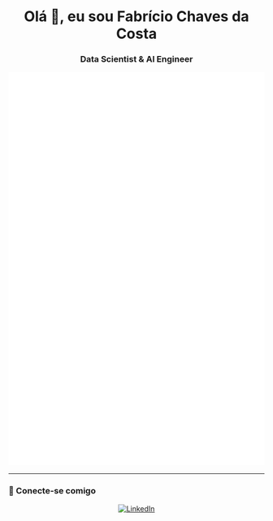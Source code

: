 <h1 align="center">Olá 👋, eu sou Fabrício Chaves da Costa</h1>
<h3 align="center">Data Scientist & AI Engineer</h3>

<p align="center">
  <img src="https://github.com/FaBrCh/FaBrCh/blob/main/github-metrics.svg" alt="Metrics" />
</p>

---

### 🔗 Conecte-se comigo

<p align="center">
  <a href="https://br.linkedin.com/in/fabricio-chaves-da-costa" target="_blank">
    <img src="https://img.shields.io/badge/LinkedIn-0077B5?style=for-the-badge&logo=linkedin&logoColor=white" alt="LinkedIn">
  </a>
</p> 
